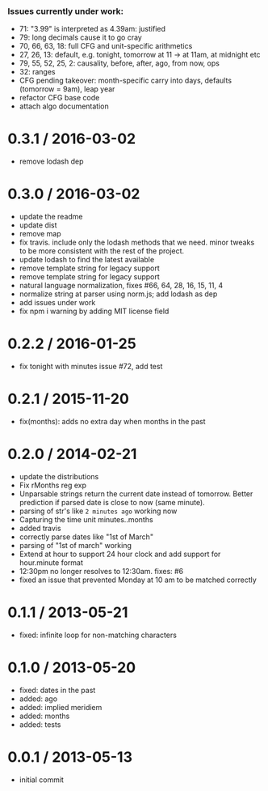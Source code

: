 ### Issues currently under work:
- 71: "3.99" is interpreted as 4.39am: justified
- 79: long decimals cause it to go cray
- 70, 66, 63, 18: full CFG and unit-specific arithmetics
- 27, 26, 13: default, e.g. tonight, tomorrow at 11 -> at 11am, at midnight etc
- 79, 55, 52, 25, 2: causality, before, after, ago, from now, <bar> ops
- 32: ranges
- CFG pending takeover: month-specific carry into days, defaults (tomorrow = 9am), leap year
- refactor CFG base code
- attach algo documentation

0.3.1 / 2016-03-02
==================

  * remove lodash dep

0.3.0 / 2016-03-02
==================

  * update the readme
  * update dist
  * remove map
  * fix travis. include only the lodash methods that we need. minor tweaks to be more consistent with the rest of the project.
  * update lodash to find the latest available
  * remove template string for legacy support
  * remove template string for legacy support
  * natural language normalization, fixes #66, 64, 28, 16, 15, 11, 4
  * normalize string at parser using norm.js; add lodash as dep
  * add issues under work
  * fix npm i warning by adding MIT license field

0.2.2 / 2016-01-25
==================

  * fix tonight with minutes issue #72, add test

0.2.1 / 2015-11-20
==================

  * fix(months): adds no extra day when months in the past

0.2.0 / 2014-02-21
==================

 * update the distributions
 * Fix rMonths reg exp
 * Unparsable strings return the current date instead of tomorrow. Better prediction if parsed date is close to now (same minute).
 * parsing of str's like `2 minutes ago` working now
 * Capturing the time unit minutes..months
 * added travis
 * correctly parse dates like "1st of March"
 * parsing of "1st of march" working
 * Extend at hour to support 24 hour clock and add support for hour.minute format
 * 12:30pm no longer resolves to 12:30am. fixes: #6
 * fixed an issue that prevented Monday at 10 am to be matched correctly

0.1.1 / 2013-05-21
==================

* fixed: infinite loop for non-matching characters

0.1.0 / 2013-05-20
==================

* fixed: dates in the past
* added: ago
* added: implied meridiem
* added: months
* added: tests

0.0.1 / 2013-05-13
==================

* initial commit
